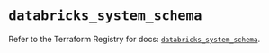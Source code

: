 # `databricks_system_schema`

Refer to the Terraform Registry for docs: [`databricks_system_schema`](https://registry.terraform.io/providers/databricks/databricks/1.39.0/docs/resources/system_schema).
